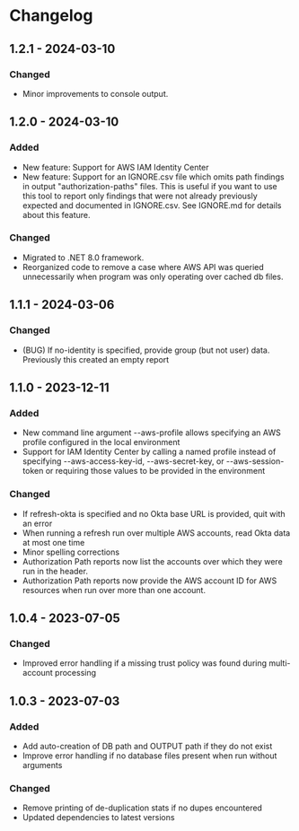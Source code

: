 # Changelog

## 1.2.1 - 2024-03-10

### Changed

- Minor improvements to console output.

## 1.2.0 - 2024-03-10

### Added

- New feature: Support for AWS IAM Identity Center
- New feature: Support for an IGNORE.csv file which omits path findings in output "authorization-paths" files.  This is useful if you want to use this tool to report only findings that were not already previously expected and documented in IGNORE.csv.  See IGNORE.md for details about this feature.

### Changed

- Migrated to .NET 8.0 framework.
- Reorganized code to remove a case where AWS API was queried unnecessarily when program was only operating over cached db files.

## 1.1.1 - 2024-03-06

### Changed

- (BUG) If no-identity is specified, provide group (but not user) data.  Previously this created an empty report

## 1.1.0 - 2023-12-11

### Added

- New command line argument --aws-profile allows specifying an AWS profile configured in the local environment
- Support for IAM Identity Center by calling a named profile instead of specifying --aws-access-key-id, --aws-secret-key, or --aws-session-token or requiring those values to be provided in the environment

### Changed

- If refresh-okta is specified and no Okta base URL is provided, quit with an error
- When running a refresh run over multiple AWS accounts, read Okta data at most one time
- Minor spelling corrections
- Authorization Path reports now list the accounts over which they were run in the header.
- Authorization Path reports now provide the AWS account ID for AWS resources when run over more than one account.

## 1.0.4 - 2023-07-05

### Changed

- Improved error handling if a missing trust policy was found during multi-account processing

## 1.0.3 - 2023-07-03

### Added

- Add auto-creation of DB path and OUTPUT path if they do not exist
- Improve error handling if no database files present when run without arguments

### Changed

- Remove printing of de-duplication stats if no dupes encountered
- Updated dependencies to latest versions